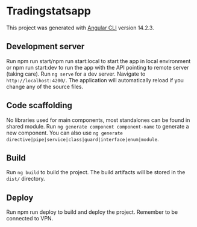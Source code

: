 # Tradingstatsapp

This project was generated with [Angular CLI](https://github.com/angular/angular-cli) version 14.2.3.

## Development server

Run npm run start/npm run start:local to start the app in local environment or npm run start:dev to run the app with the API pointing to remote server (taking care). Run `ng serve` for a dev server. Navigate to `http://localhost:4200/`. The application will automatically reload if you change any of the source files.

## Code scaffolding

No libraries used for main components, most standalones can be found in shared module.
Run `ng generate component component-name` to generate a new component. You can also use `ng generate directive|pipe|service|class|guard|interface|enum|module`.

## Build

Run `ng build` to build the project. The build artifacts will be stored in the `dist/` directory.

## Deploy

Run npm run deploy to build and deploy the project. Remember to be connected to VPN.



